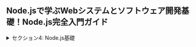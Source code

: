 ## Node.jsで学ぶWebシステムとソフトウェア開発基礎！Node.js完全入門ガイド

<details>
<summary> セクション4: Node.js基礎 </summary>

| NO | 内容 |
| ---- | ---- |
<!-- | 20. | 【重要】Volta（Node.js）のインストール |
| 21. | Node.jsのバージョンの意味 |
| 22. | Node.jsでコードを実行してみよう |
| 23. | ターミナルの基本的な使い方を学ぼう |
| 24. | 【__dirnameと__filename】ファイルに文字を書き込んでみよう |
| 25. | 【path】パスの取り扱い方法について学ぼう|
| 26. | Node.jsの基礎！モジュール管理システムについて学ぼう |
| 27. | CommonJSのモジュールの取り扱い方法について学ぼう |
| 28. | ESModuleを使ったモジュールの取り扱い方法について学ぼう１ |
| 29. | ESModuleを使ったモジュールの取り扱い方法について学ぼう２ |
| 30. | CJSとESMが混在する場合の挙動について学ぼう |
| 31. | CJSとESMの挙動の違いについて学ぼう |
| 32. | ブラウザ環境とNode.js環境の違いについて学ぼう |
| 33. | デバッグの方法について学ぼう | -->


</details>
